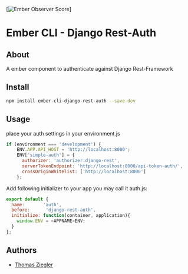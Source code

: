 [![Ember Observer Score](http://emberobserver.com/badges/ember-cli-django-rest-auth.svg)]

# Ember CLI - Django Rest-Auth

## About ##

A ember component to authenticate against Django Rest-Framework

## Install ##

```bash
npm install ember-cli-django-rest-auth --save-dev
```

## Usage ##

place your auth settings in your environment.js

```js
if (environment === 'development') {
    ENV.APP.API_HOST = 'http://localhost:8000';
    ENV['simple-auth'] = {
      authorizer: 'authorizer:django-rest',
      serverTokenEndpoint: 'http://localhost:8000/api-token-auth/',
      crossOriginWhitelist: ['http://localhost:8000']
    };
```

Add following initializer to your app you may call it auth.js:

```js
export default {
  name:       'auth',
  before:      'django-rest-auth',
  initialize: function(container, application){
  	window.ENV = <APPNAME>ENV;
  }
};

```

## Authors ##

* [Thomas Ziegler](http://twitter.com/zauberertz)
